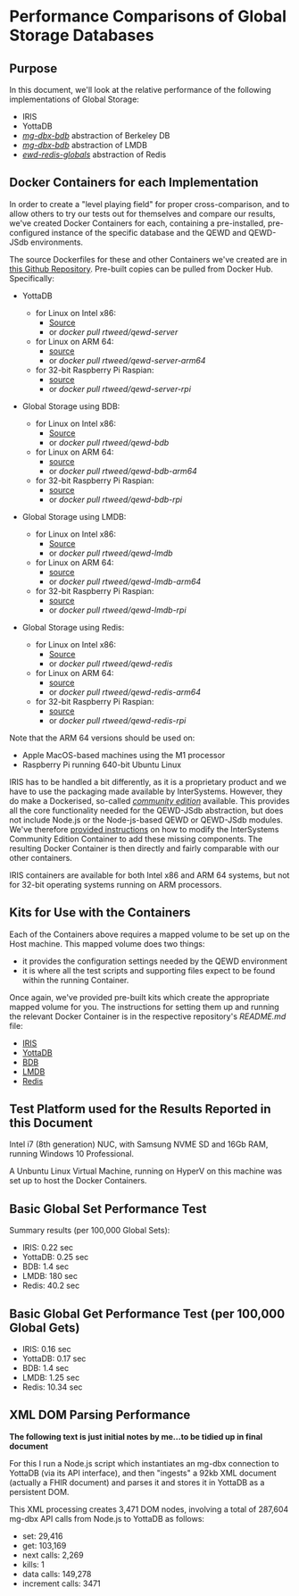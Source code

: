 # Performance Comparisons of Global Storage Databases

## Purpose

In this document, we'll look at the relative performance of the following implementations of Global Storage:

- IRIS
- YottaDB
- [*mg-dbx-bdb*](https://github.com/chrisemunt/mg-dbx-bdb) abstraction of Berkeley DB
- [*mg-dbx-bdb*](https://github.com/chrisemunt/mg-dbx-bdb) abstraction of LMDB
- [*ewd-redis-globals*](https://github.com/robtweed/ewd-redis-globals) abstraction of Redis


## Docker Containers for each Implementation

In order to create a "level playing field" for proper cross-comparison, and to allow others to try our tests out for themselves and compare our results, we've created Docker Containers for each, containing a pre-installed, pre-configured instance of the specific database and the QEWD and QEWD-JSdb environments.

The source Dockerfiles for these and other Containers we've created are in 
[this Github Repository](https://github.com/robtweed/dockerfiles).  Pre-built copies can be pulled from Docker Hub.  Specifically:

- YottaDB
  - for Linux on Intel x86:
    - [Source](https://github.com/robtweed/dockerfiles/tree/master/qewd-server)
    - or *docker pull rtweed/qewd-server*
  - for Linux on ARM 64:
    - [source](https://github.com/robtweed/dockerfiles/tree/master/qewd-server-arm64)
    - or *docker pull rtweed/qewd-server-arm64*
  - for 32-bit Raspberry Pi Raspian:
    - [source](https://github.com/robtweed/dockerfiles/tree/master/qewd-server-rpi)
    - or *docker pull rtweed/qewd-server-rpi*

- Global Storage using BDB:
  - for Linux on Intel x86:
    - [Source](https://github.com/robtweed/dockerfiles/tree/master/qewd-bdb)
    - or *docker pull rtweed/qewd-bdb*
  - for Linux on ARM 64:
    - [source](https://github.com/robtweed/dockerfiles/tree/master/qewd-bdb-arm64)
    - or *docker pull rtweed/qewd-bdb-arm64*
  - for 32-bit Raspberry Pi Raspian:
    - [source](https://github.com/robtweed/dockerfiles/tree/master/qewd-bdb-rpi)
    - or *docker pull rtweed/qewd-bdb-rpi*

- Global Storage using LMDB:
  - for Linux on Intel x86:
    - [Source](https://github.com/robtweed/dockerfiles/tree/master/qewd-lmdb)
    - or *docker pull rtweed/qewd-lmdb*
  - for Linux on ARM 64:
    - [source](https://github.com/robtweed/dockerfiles/tree/master/qewd-lmdb-arm64)
    - or *docker pull rtweed/qewd-lmdb-arm64*
  - for 32-bit Raspberry Pi Raspian:
    - [source](https://github.com/robtweed/dockerfiles/tree/master/qewd-lmdb-rpi)
    - or *docker pull rtweed/qewd-lmdb-rpi*

- Global Storage using Redis:
  - for Linux on Intel x86:
    - [Source](https://github.com/robtweed/dockerfiles/tree/master/qewd-redis)
    - or *docker pull rtweed/qewd-redis*
  - for Linux on ARM 64:
    - [source](https://github.com/robtweed/dockerfiles/tree/master/qewd-redis-arm64)
    - or *docker pull rtweed/qewd-redis-arm64*
  - for 32-bit Raspberry Pi Raspian:
    - [source](https://github.com/robtweed/dockerfiles/tree/master/qewd-redis-rpi)
    - or *docker pull rtweed/qewd-redis-rpi*

Note that the ARM 64 versions should be used on:

- Apple MacOS-based machines using the M1 processor
- Raspberry Pi running 640-bit Ubuntu Linux


IRIS has to be handled a bit differently, as it is a proprietary product and we have to use the packaging made available by InterSystems.  However, they do make a Dockerised, so-called 
[*community edition*](https://hub.docker.com/_/intersystems-iris-data-platform/plans/222f869e-567c-4928-b572-eb6a29706fbd?tab=instructions)
 available.  This provides all the core functionality needed for the QEWD-JSdb abstraction, but does not include Node.js or the Node-js-based QEWD or QEWD-JSdb modules.  We've therefore 
[provided instructions](https://github.com/robtweed/qewd-jsdb-kit-iris/blob/master/INSTALL.md) 
on how to modify the InterSystems Community Edition Container to add these missing components.  The resulting Docker Container is then directly and fairly comparable with our other containers.

IRIS containers are available for both Intel x86 and ARM 64 systems, but not for 32-bit operating systems running on ARM processors.


## Kits for Use with the Containers

Each of the Containers above requires a mapped volume to be set up on the Host machine.  This mapped volume does two things:

- it provides the configuration settings needed by the QEWD environment
- it is where all the test scripts and supporting files expect to be found within the running Container.

Once again, we've provided pre-built kits which create the appropriate mapped volume for you.  The instructions for setting them up and running the relevant Docker Container is in the respective repository's *README.md* file:

- [IRIS](https://github.com/robtweed/qewd-jsdb-kit-iris)
- [YottaDB](https://github.com/robtweed/qewd-jsdb)
- [BDB](https://github.com/robtweed/qewd-jsdb-kit-bdb)
- [LMDB](https://github.com/robtweed/qewd-jsdb-kit-lmdb)
- [Redis](https://github.com/robtweed/qewd-jsdb-kit-redis)


## Test Platform used for the Results Reported in this Document

Intel i7 (8th generation) NUC, with Samsung NVME SD and 16Gb RAM, running Windows 10 Professional.

A Unbuntu Linux Virtual Machine, running on HyperV on this machine was set up to host the Docker Containers.


## Basic Global Set Performance Test


Summary results (per 100,000 Global Sets):

- IRIS: 0.22 sec
- YottaDB: 0.25 sec
- BDB: 1.4 sec
- LMDB: 180 sec
- Redis: 40.2 sec


## Basic Global Get Performance Test (per 100,000 Global Gets)

- IRIS: 0.16 sec
- YottaDB: 0.17 sec
- BDB: 1.4 sec
- LMDB: 1.25 sec
- Redis: 10.34 sec


## XML DOM Parsing Performance

**The following text is just initial notes by me...to be tidied up in final document**

For this I run a Node.js script which instantiates an mg-dbx connection to YottaDB (via its API interface), and then "ingests" a 92kb XML document (actually a FHIR document) and parses it and stores it in YottaDB as a persistent DOM.

This XML processing creates 3,471 DOM nodes, involving a total of 287,604 mg-dbx API calls from Node.js to YottaDB as follows:

- set: 29,416
- get: 103,169
- next calls: 2,269
- kills: 1
- data calls: 149,278
- increment calls: 3471




